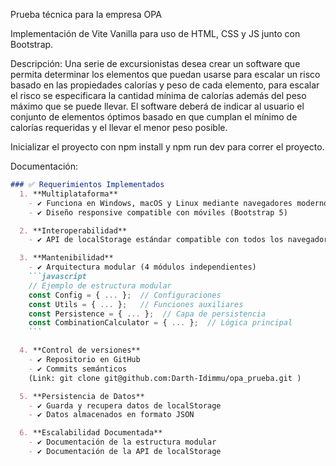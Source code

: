 Prueba técnica para la empresa OPA

Implementación de  Vite Vanilla para uso de HTML, CSS y JS junto con Bootstrap.

Descripción:
Una serie de excursionistas desea crear un software que permita determinar los elementos que puedan usarse para escalar un risco basado en las propiedades calorías y peso de cada elemento, para escalar el risco se especificara la cantidad mínima de calorías además del peso máximo que se puede llevar. El software deberá de indicar al usuario el conjunto de elementos óptimos basado en que cumplan el mínimo de calorías requeridas y el llevar el menor peso posible.

Inicializar el proyecto con npm install y npm run dev para correr el proyecto.

Documentación:
```markdown
### ✅ Requerimientos Implementados
  1. **Multiplataforma**  
    - ✔️ Funciona en Windows, macOS y Linux mediante navegadores modernos  
    - ✔️ Diseño responsive compatible con móviles (Bootstrap 5)  

  2. **Interoperabilidad**  
    - ✔️ API de localStorage estándar compatible con todos los navegadores

  3. **Mantenibilidad**  
    - ✔️ Arquitectura modular (4 módulos independientes)  
    ```javascript
    // Ejemplo de estructura modular
    const Config = { ... };  // Configuraciones
    const Utils = { ... };   // Funciones auxiliares
    const Persistence = { ... };  // Capa de persistencia
    const CombinationCalculator = { ... };  // Lógica principal
    ```

  4. **Control de versiones**  
    - ✔️ Repositorio en GitHub  
    - ✔️ Commits semánticos
    (Link: git clone git@github.com:Darth-Idimmu/opa_prueba.git )

  5. **Persistencia de Datos**  
    - ✔️ Guarda y recupera datos de localStorage  
    - ✔️ Datos almacenados en formato JSON

  6. **Escalabilidad Documentada**  
    - ✔️ Documentación de la estructura modular  
    - ✔️ Documentación de la API de localStorage
```






